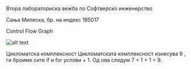 Втора лабораториска вежба по Софтверско инженерство

Сања Милеска, бр. на индекс 195017

Control Flow Graph 

![alt text](https://github.com/sanjamileska/SI_2022_lab2_193144/blob/main/CFG.png)

Цикломатска комплексност 
Цикломатската комплексност изнесува 9 , ги броиме сите if  и for услови + 1. Од ова следум 7 + 1 + 1 = 9.



